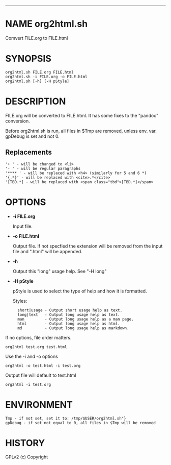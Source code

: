 <div>
    <hr/>
</div>

# NAME org2html.sh

Comvert FILE.org to FILE.html

# SYNOPSIS

    org2html.sh FILE.org FILE.html
    org2html.sh -i FILE.org -o FILE.html
    org2html.sh [-h] [-H pStyle]

# DESCRIPTION

FILE.org will be converted to FILE.html. It has some fixes to the
"pandoc" conversion.

Before org2html.sh is run, all files in $Tmp are removed, unless
env. var. gpDebug is set and not 0.

## Replacements

    '+ ' - will be changed to <li>
    '- ' - will be regular paragraphs
    '**** ' - will be replaced with <h4> (similarly for 5 and 6 *)
    '{.*}' - will be replaced with <cite>.*</cite>
    '[TBD.*] - will be replaced with <span class="tbd">[TBD.*]</span>

# OPTIONS

- **-i FILE.org**

    Input file.

- **-o FILE.html**

    Output file. If not specfied the extension will be removed from the
    input file and ".html" will be appended.

- **-h**

    Output this "long" usage help. See "-H long"

- **-H pStyle**

    pStyle is used to select the type of help and how it is formatted.

    Styles:

        short|usage - Output short usage help as text.
        long|text   - Output long usage help as text.
        man         - Output long usage help as a man page.
        html        - Output long usage help as html.
        md          - Output long usage help as markdown.

If no options, file order matters.

    org2html test.org test.html

Use the -i and -o options

    org2html -o test.html -i test.org

Output file will default to test.html

    org2html -i test.org

# ENVIRONMENT

    Tmp - if not set, set it to: /tmp/$USER/org2html.sh"}
    gpDebug - if set not equal to 0, all files in $Tmp will be removed

# HISTORY

GPLv2 (c) Copyright
